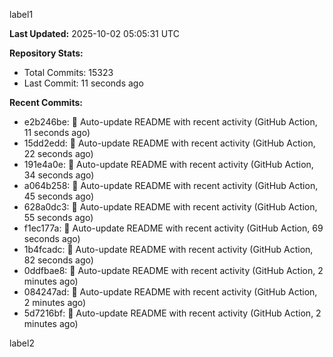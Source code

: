 
label1 
<!-- ACTIVITY_START -->
**Last Updated:** 2025-10-02 05:05:31 UTC

**Repository Stats:**
- Total Commits: 15323
- Last Commit: 11 seconds ago

**Recent Commits:**
- e2b246be: 🤖 Auto-update README with recent activity (GitHub Action, 11 seconds ago)
- 15dd2edd: 🤖 Auto-update README with recent activity (GitHub Action, 22 seconds ago)
- 191e4a0e: 🤖 Auto-update README with recent activity (GitHub Action, 34 seconds ago)
- a064b258: 🤖 Auto-update README with recent activity (GitHub Action, 45 seconds ago)
- 628a0dc3: 🤖 Auto-update README with recent activity (GitHub Action, 55 seconds ago)
- f1ec177a: 🤖 Auto-update README with recent activity (GitHub Action, 69 seconds ago)
- 1b4fcadc: 🤖 Auto-update README with recent activity (GitHub Action, 82 seconds ago)
- 0ddfbae8: 🤖 Auto-update README with recent activity (GitHub Action, 2 minutes ago)
- 084247ad: 🤖 Auto-update README with recent activity (GitHub Action, 2 minutes ago)
- 5d7216bf: 🤖 Auto-update README with recent activity (GitHub Action, 2 minutes ago)
<!-- ACTIVITY_END -->

label2
